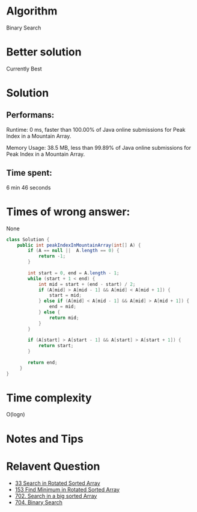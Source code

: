 # Algorithm 

Binary Search 

# Better solution 

Currently Best

# Solution 

## Performans:

Runtime: 0 ms, faster than 100.00% of Java online submissions for Peak Index in a Mountain Array.

Memory Usage: 38.5 MB, less than 99.89% of Java online submissions for Peak Index in a Mountain Array.

## Time spent: 

6 min 46 seconds

# Times of wrong answer:

None

```java
class Solution {
    public int peakIndexInMountainArray(int[] A) {
        if (A == null ||  A.length == 0) {
            return -1;
        }
        
        int start = 0, end = A.length - 1;
        while (start + 1 < end) {
            int mid = start + (end - start) / 2;
            if (A[mid] > A[mid - 1] && A[mid] < A[mid + 1]) {
                start = mid;
            } else if (A[mid] < A[mid - 1] && A[mid] > A[mid + 1]) {
                end = mid;
            } else {
                return mid;
            }
        }
        
        if (A[start] > A[start - 1] && A[start] > A[start + 1]) {
            return start;
        }
        
        return end;
     }
}
```

# Time complexity
O(logn)

# Notes and Tips

# Relavent Question
- [33 Search in Rotated Sorted Array](https://github.com/Wanchunwei/leetcode/blob/master/notes/Search_in_Rotated_Sorted_Array.md)
- [153 Find Minimum in Rotated Sorted Array](https://github.com/Wanchunwei/leetcode/blob/master/notes/Find_Minimum_in_Rotated_Sorted_Array.md)
- [702. Search in a big sorted Array](https://github.com/Wanchunwei/leetcode/blob/master/notes/Search_In_a_Big_Sorted_Array.md)
- [704. Binary Search](https://github.com/Wanchunwei/leetcode/blob/master/notes/Binary_Search.md)

